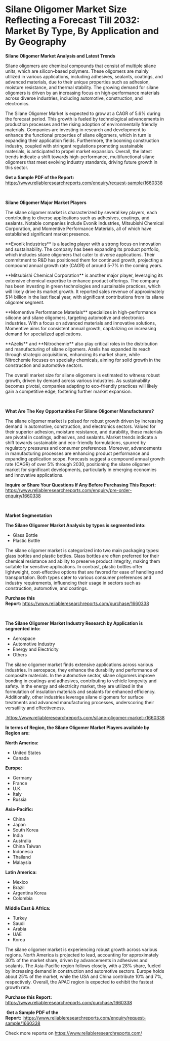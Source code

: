 <p><h1>Silane Oligomer Market Size Reflecting a Forecast Till 2032: Market By Type, By Application and By Geography</h1></p><p><strong>Silane Oligomer Market Analysis and Latest Trends</strong></p>
<p><p>Silane oligomers are chemical compounds that consist of multiple silane units, which are silicon-based polymers. These oligomers are mainly utilized in various applications, including adhesives, sealants, coatings, and advanced materials, due to their unique properties such as adhesion, moisture resistance, and thermal stability. The growing demand for silane oligomers is driven by an increasing focus on high-performance materials across diverse industries, including automotive, construction, and electronics.</p><p>The Silane Oligomer Market is expected to grow at a CAGR of 5.6% during the forecast period. This growth is fueled by technological advancements in production processes and the rising adoption of environmentally friendly materials. Companies are investing in research and development to enhance the functional properties of silane oligomers, which in turn is expanding their application fields. Furthermore, the booming construction industry, coupled with stringent regulations promoting sustainable materials, is anticipated to propel market expansion. Overall, the latest trends indicate a shift towards high-performance, multifunctional silane oligomers that meet evolving industry standards, driving future growth in this sector.</p></p>
<p><strong>Get a Sample PDF of the Report:&nbsp;</strong> <a href="https://www.reliableresearchreports.com/enquiry/request-sample/1660338?utm_campaign=3105&utm_medium=2&utm_source=Github&utm_content=ia&utm_term=01042025&utm_id=silane-oligomer">https://www.reliableresearchreports.com/enquiry/request-sample/1660338</a></p>
<p>&nbsp;</p>
<p><strong>Silane Oligomer Major Market Players</strong></p>
<p><p>The silane oligomer market is characterized by several key players, each contributing to diverse applications such as adhesives, coatings, and sealants. Notable companies include Evonik Industries, Mitsubishi Chemical Corporation, and Momentive Performance Materials, all of which have established significant market presence.</p><p>**Evonik Industries** is a leading player with a strong focus on innovation and sustainability. The company has been expanding its product portfolio, which includes silane oligomers that cater to diverse applications. Their commitment to R&D has positioned them for continued growth, projecting a compound annual growth rate (CAGR) of around 5-7% in the coming years.</p><p>**Mitsubishi Chemical Corporation** is another major player, leveraging its extensive chemical expertise to enhance product offerings. The company has been investing in green technologies and sustainable practices, which will likely drive its market growth. It reported sales revenue of approximately $14 billion in the last fiscal year, with significant contributions from its silane oligomer segment.</p><p>**Momentive Performance Materials** specializes in high-performance silicone and silane oligomers, targeting automotive and electronics industries. With a focus on advanced materials and innovative solutions, Momentive aims for consistent annual growth, capitalizing on increasing demand for specialized applications.</p><p>**Azelis** and **Nitrochemie** also play critical roles in the distribution and manufacturing of silane oligomers. Azelis has expanded its reach through strategic acquisitions, enhancing its market share, while Nitrochemie focuses on specialty chemicals, aiming for solid growth in the construction and automotive sectors.</p><p>The overall market size for silane oligomers is estimated to witness robust growth, driven by demand across various industries. As sustainability becomes pivotal, companies adapting to eco-friendly practices will likely gain a competitive edge, fostering further market expansion.</p></p>
<p>&nbsp;</p>
<p><strong>What Are The Key Opportunities For Silane Oligomer Manufacturers?</strong></p>
<p><p>The silane oligomer market is poised for robust growth driven by increasing demand in automotive, construction, and electronics sectors. Valued for their superior adhesion, moisture resistance, and durability, these materials are pivotal in coatings, adhesives, and sealants. Market trends indicate a shift towards sustainable and eco-friendly formulations, spurred by regulatory pressures and consumer preferences. Moreover, advancements in manufacturing processes are enhancing product performance and expanding application scope. Forecasts suggest a compound annual growth rate (CAGR) of over 5% through 2030, positioning the silane oligomer market for significant developments, particularly in emerging economies and innovative applications.</p></p>
<p><strong>Inquire or Share Your Questions If Any Before Purchasing This Report:</strong> <a href="https://www.reliableresearchreports.com/enquiry/pre-order-enquiry/1660338?utm_campaign=3105&utm_medium=2&utm_source=Github&utm_content=ia&utm_term=01042025&utm_id=silane-oligomer">https://www.reliableresearchreports.com/enquiry/pre-order-enquiry/1660338</a></p>
<p>&nbsp;</p>
<p><strong>Market Segmentation</strong></p>
<p><strong>The Silane Oligomer Market Analysis by types is segmented into:</strong></p>
<p><ul><li>Glass Bottle</li><li>Plastic Bottle</li></ul></p>
<p><p>The silane oligomer market is categorized into two main packaging types: glass bottles and plastic bottles. Glass bottles are often preferred for their chemical resistance and ability to preserve product integrity, making them suitable for sensitive applications. In contrast, plastic bottles offer lightweight, cost-effective options that are favored for ease of handling and transportation. Both types cater to various consumer preferences and industry requirements, influencing their usage in sectors such as construction, automotive, and coatings.</p></p>
<p><strong>Purchase this Report:&nbsp;</strong><a href="https://www.reliableresearchreports.com/purchase/1660338?utm_campaign=3105&utm_medium=2&utm_source=Github&utm_content=ia&utm_term=01042025&utm_id=silane-oligomer">https://www.reliableresearchreports.com/purchase/1660338</a></p>
<p>&nbsp;</p>
<p><strong>The Silane Oligomer Market Industry Research by Application is segmented into:</strong></p>
<p><ul><li>Aerospace</li><li>Automotive Industry</li><li>Energy and Electricity</li><li>Others</li></ul></p>
<p><p>The silane oligomer market finds extensive applications across various industries. In aerospace, they enhance the durability and performance of composite materials. In the automotive sector, silane oligomers improve bonding in coatings and adhesives, contributing to vehicle longevity and safety. In the energy and electricity market, they are utilized in the formulation of insulation materials and sealants for enhanced efficiency. Additionally, other industries leverage silane oligomers for surface treatments and advanced manufacturing processes, underscoring their versatility and effectiveness.</p></p>
<p><a href="https://www.reliableresearchreports.com/silane-oligomer-market-r1660338?utm_campaign=3105&utm_medium=2&utm_source=Github&utm_content=ia&utm_term=01042025&utm_id=silane-oligomer">&nbsp;https://www.reliableresearchreports.com/silane-oligomer-market-r1660338</a></p>
<p><strong>In terms of Region, the Silane Oligomer Market Players available by Region are:</strong></p>
<p>
    <p> <strong> North America: </strong>
        <ul>
            <li>United States</li>
            <li>Canada</li>
        </ul>
        </p> 
    <p> <strong> Europe: </strong>
        <ul>
            <li>Germany</li>
            <li>France</li>
            <li>U.K.</li>
            <li>Italy</li>
            <li>Russia</li>
        </ul>
        </p> 
    <p> <strong> Asia-Pacific: </strong>
        <ul>
            <li>China</li>
            <li>Japan</li>
            <li>South Korea</li>
            <li>India</li>
            <li>Australia</li>
            <li>China Taiwan</li>
            <li>Indonesia</li>
            <li>Thailand</li>
            <li>Malaysia</li>
        </ul>
        </p> 
    <p> <strong> Latin America: </strong>
        <ul>
            <li>Mexico</li>
            <li>Brazil</li>
            <li>Argentina Korea</li>
            <li>Colombia</li>
        </ul>
        </p> 
    <p> <strong> Middle East & Africa: </strong>
        <ul>
            <li>Turkey</li>
            <li>Saudi</li>
            <li>Arabia</li>
            <li>UAE</li>
            <li>Korea</li>
        </ul>
    </p>
    </p>
<p><p>The silane oligomer market is experiencing robust growth across various regions. North America is projected to lead, accounting for approximately 30% of the market share, driven by advancements in adhesives and sealants. The Asia-Pacific region follows closely, with a 28% share, fueled by increasing demand in construction and automotive sectors. Europe holds about 25% of the market, while the USA and China contribute 10% and 7%, respectively. Overall, the APAC region is expected to exhibit the fastest growth rate.</p></p>
<p><strong>Purchase this Report: </strong><a href="https://www.reliableresearchreports.com/purchase/1660338?utm_campaign=3105&utm_medium=2&utm_source=Github&utm_content=ia&utm_term=01042025&utm_id=silane-oligomer">https://www.reliableresearchreports.com/purchase/1660338</a></p>
<p>&nbsp;<strong>Get a Sample PDF of the Report:&nbsp;&nbsp;</strong><a href="https://www.reliableresearchreports.com/enquiry/request-sample/1660338?utm_campaign=3105&utm_medium=2&utm_source=Github&utm_content=ia&utm_term=01042025&utm_id=silane-oligomer">https://www.reliableresearchreports.com/enquiry/request-sample/1660338</a></p>
<p><strong></strong></p>
<p>Check more reports on <a href="https://www.reliableresearchreports.com/?utm_campaign=3105&utm_medium=2&utm_source=Github&utm_content=ia&utm_term=01042025&utm_id=silane-oligomer">https://www.reliableresearchreports.com/</a></p>